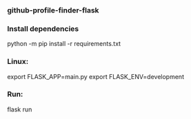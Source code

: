 ### github-profile-finder-flask

### Install dependencies 
python -m pip install -r requirements.txt

### Linux:
export FLASK_APP=main.py
export FLASK_ENV=development

### Run:
flask run
